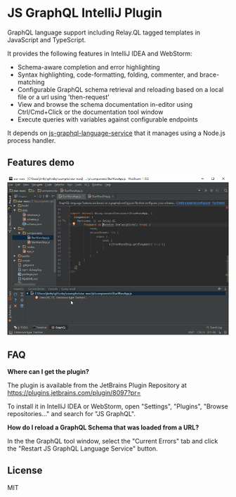 # JS GraphQL IntelliJ Plugin

GraphQL language support including Relay.QL tagged templates in JavaScript and TypeScript.

It provides the following features in IntelliJ IDEA and WebStorm:

- Schema-aware completion and error highlighting
- Syntax highlighting, code-formatting, folding, commenter, and brace-matching
- Configurable GraphQL schema retrieval and reloading based on a local file or a url using 'then-request'
- View and browse the schema documentation in-editor using Ctrl/Cmd+Click or the documentation tool window
- Execute queries with variables against configurable endpoints

It depends on [js-graphql-language-service](https://github.com/jimkyndemeyer/js-graphql-language-service) that it manages using a Node.js process handler.

## Features demo

![](docs/js-graphql-webstorm-demo.gif)

## FAQ

**Where can I get the plugin?**

The plugin is available from the JetBrains Plugin Repository at https://plugins.jetbrains.com/plugin/8097?pr=

To install it in IntelliJ IDEA or WebStorm, open "Settings", "Plugins", "Browse repositories..." and search for "JS GraphQL".

**How do I reload a GraphQL Schema that was loaded from a URL?**

In the the GraphQL tool window, select the "Current Errors" tab and click the "Restart JS GraphQL Language Service" button. 

## License
MIT
